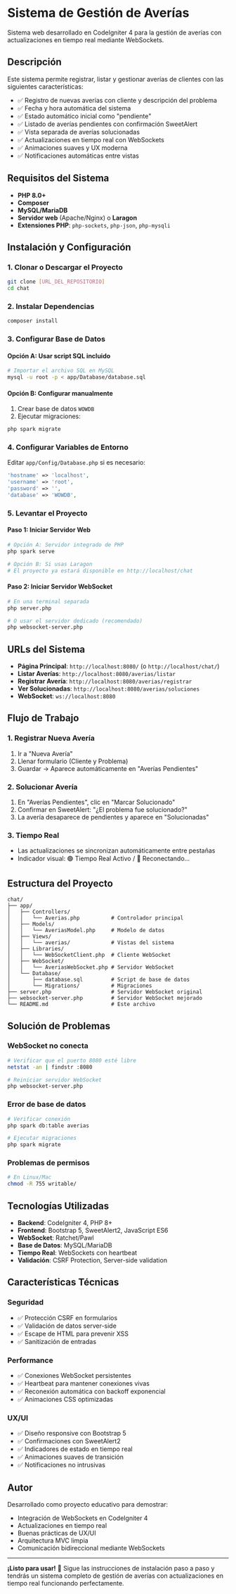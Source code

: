 # Sistema de Gestión de Averías

Sistema web desarrollado en CodeIgniter 4 para la gestión de averías con actualizaciones en tiempo real mediante WebSockets.

## Descripción

Este sistema permite registrar, listar y gestionar averías de clientes con las siguientes características:

- ✅ Registro de nuevas averías con cliente y descripción del problema
- ✅ Fecha y hora automática del sistema
- ✅ Estado automático inicial como "pendiente"
- ✅ Listado de averías pendientes con confirmación SweetAlert
- ✅ Vista separada de averías solucionadas
- ✅ Actualizaciones en tiempo real con WebSockets
- ✅ Animaciones suaves y UX moderna
- ✅ Notificaciones automáticas entre vistas

## Requisitos del Sistema

- **PHP 8.0+**
- **Composer**
- **MySQL/MariaDB**
- **Servidor web** (Apache/Nginx) o **Laragon**
- **Extensiones PHP**: `php-sockets`, `php-json`, `php-mysqli`

## Instalación y Configuración

### 1. Clonar o Descargar el Proyecto

```bash
git clone [URL_DEL_REPOSITORIO]
cd chat
```

### 2. Instalar Dependencias

```bash
composer install
```

### 3. Configurar Base de Datos

#### Opción A: Usar script SQL incluido
```bash
# Importar el archivo SQL en MySQL
mysql -u root -p < app/Database/database.sql
```

#### Opción B: Configurar manualmente
1. Crear base de datos `WOWDB`
2. Ejecutar migraciones:
```bash
php spark migrate
```

### 4. Configurar Variables de Entorno

Editar `app/Config/Database.php` si es necesario:
```php
'hostname' => 'localhost',
'username' => 'root',
'password' => '',
'database' => 'WOWDB',
```

### 5. Levantar el Proyecto

#### Paso 1: Iniciar Servidor Web
```bash
# Opción A: Servidor integrado de PHP
php spark serve

# Opción B: Si usas Laragon
# El proyecto ya estará disponible en http://localhost/chat
```

#### Paso 2: Iniciar Servidor WebSocket
```bash
# En una terminal separada
php server.php

# O usar el servidor dedicado (recomendado)
php websocket-server.php
```

## URLs del Sistema

- **Página Principal**: `http://localhost:8080/` (o `http://localhost/chat/`)
- **Listar Averías**: `http://localhost:8080/averias/listar`
- **Registrar Avería**: `http://localhost:8080/averias/registrar`
- **Ver Solucionadas**: `http://localhost:8080/averias/soluciones`
- **WebSocket**: `ws://localhost:8080`

## Flujo de Trabajo

### 1. Registrar Nueva Avería
1. Ir a "Nueva Avería"
2. Llenar formulario (Cliente y Problema)
3. Guardar → Aparece automáticamente en "Averías Pendientes"

### 2. Solucionar Avería
1. En "Averías Pendientes", clic en "Marcar Solucionado"
2. Confirmar en SweetAlert: "¿El problema fue solucionado?"
3. La avería desaparece de pendientes y aparece en "Solucionadas"

### 3. Tiempo Real
- Las actualizaciones se sincronizan automáticamente entre pestañas
- Indicador visual: 🟢 Tiempo Real Activo / 🔴 Reconectando...

## Estructura del Proyecto

```
chat/
├── app/
│   ├── Controllers/
│   │   └── Averias.php          # Controlador principal
│   ├── Models/
│   │   └── AveriasModel.php     # Modelo de datos
│   ├── Views/
│   │   └── averias/             # Vistas del sistema
│   ├── Libraries/
│   │   └── WebSocketClient.php  # Cliente WebSocket
│   ├── WebSocket/
│   │   └── AveriasWebSocket.php # Servidor WebSocket
│   └── Database/
│       ├── database.sql         # Script de base de datos
│       └── Migrations/          # Migraciones
├── server.php                   # Servidor WebSocket original
├── websocket-server.php         # Servidor WebSocket mejorado
└── README.md                    # Este archivo
```

## Solución de Problemas

### WebSocket no conecta
```bash
# Verificar que el puerto 8080 esté libre
netstat -an | findstr :8080

# Reiniciar servidor WebSocket
php websocket-server.php
```

### Error de base de datos
```bash
# Verificar conexión
php spark db:table averias

# Ejecutar migraciones
php spark migrate
```

### Problemas de permisos
```bash
# En Linux/Mac
chmod -R 755 writable/
```

## Tecnologías Utilizadas

- **Backend**: CodeIgniter 4, PHP 8+
- **Frontend**: Bootstrap 5, SweetAlert2, JavaScript ES6
- **WebSocket**: Ratchet/Pawl
- **Base de Datos**: MySQL/MariaDB
- **Tiempo Real**: WebSockets con heartbeat
- **Validación**: CSRF Protection, Server-side validation

## Características Técnicas

### Seguridad
- ✅ Protección CSRF en formularios
- ✅ Validación de datos server-side
- ✅ Escape de HTML para prevenir XSS
- ✅ Sanitización de entradas

### Performance
- ✅ Conexiones WebSocket persistentes
- ✅ Heartbeat para mantener conexiones vivas
- ✅ Reconexión automática con backoff exponencial
- ✅ Animaciones CSS optimizadas

### UX/UI
- ✅ Diseño responsive con Bootstrap 5
- ✅ Confirmaciones con SweetAlert2
- ✅ Indicadores de estado en tiempo real
- ✅ Animaciones suaves de transición
- ✅ Notificaciones no intrusivas

## Autor

Desarrollado como proyecto educativo para demostrar:
- Integración de WebSockets en CodeIgniter 4
- Actualizaciones en tiempo real
- Buenas prácticas de UX/UI
- Arquitectura MVC limpia
- Comunicación bidireccional mediante WebSockets

---

**¡Listo para usar!** 🚀 Sigue las instrucciones de instalación paso a paso y tendrás un sistema completo de gestión de averías con actualizaciones en tiempo real funcionando perfectamente.

